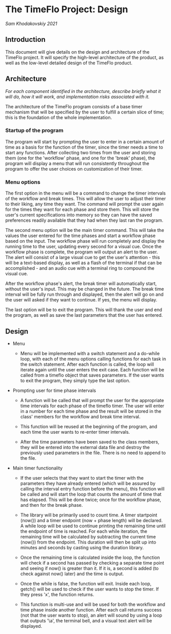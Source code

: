 # The TimeFlo Project: Design
*Sam Khodakovskiy 2021*

## Introduction

This document will give details on the design and architecture of the TimeFlo
project. It will specify the high-level architecture of the product, as well
as the low-level detailed design of the TimeFlo product.

## Architecture

*For each component identified in the architecture, describe
briefly what it will do, how it will work, and
implementation risks associated with it.*

The architecture of the TimeFlo program consists of a base timer mechanism that 
will be specified by the user to fulfill a certain slice of time; this is the 
foundation of the whole implementation. 



### Startup of the program

The program will start by prompting the user to enter in a certain amount of time 
as a basis for the function of the timer, since the timer needs a time to start any
functions. After collecting two times from the user and storing them (one for the 
'workflow' phase, and one for the 'break' phase), the program will display a menu
that will run consistently throughout the program to offer the user choices on
customization of their timer.



### Menu options 
The first option in the menu will be a command to change the timer intervals of the workflow
and break times. This will allow the user to adjust their timer to their liking, any time they
want. The command will prompt the user again for the times they want for each phase and store them.
This will store the user's current specifications into memory so they can have the saved preferences
readily available that they had when they last ran the program.


The second menu option will be the main timer command. This will take the values the user entered for 
the time phases and start a workflow phase based on the input. The workflow phase will run completely 
and display the running time to the user, updating every second for a visual cue. Once the workflow
phase is complete, the program will output an alert to the user. The alert will consist of a large
visual cue to get the user's attention - this will be a text-based display, as well as a flash of the 
terminal if that can be accomplished - and an audio cue with a terminal ring to compound the visual cue.


After the workflow phase's alert, the break timer will automatically start, without the user's input.
This may be changed in the future. The break time interval will be fully run through and displayed,
then the alert will go on and the user will asked if they want to continue. If yes, the menu will display.


The last option will be to exit the program. This will thank the user and end the program, as well as
save the last parameters that the user has entered.






## Design

- Menu 
	- Menu will be implemented with a switch statement and a do-while loop, with each of the 
		menu options calling functions for each task in the switch statement. After each function 
		is called, the loop will iterate again until the user enters the exit case. Each function
		will be called from a timeflo object that saves parameters. If the user wants to exit the
		program, they simply type the last option.

- Prompting user for time phase intervals
	- A function will be called that will prompt the user for the appropriate time intervals
		for each phase of the timeflo timer. The user will enter in a number for each time phase
		and the result will be stored in the class' members for the workflow and break time interval.
	
	- This function will be reused at the beginning of the program, and each time the user wants
		to re-enter timer intervals.

	- After the time parameters have been saved to the class members, they will be entered into the 
		external data file and destroy the previously used parameters in the file. There is no need
		to append to the file.

- Main timer functionality
	- If the user selects that they want to start the timer with the parameters they have already
		entered (which will be assured by calling the interval entry function before the menu), this
		function will be called and will start the loop that counts the amount of time that has elapsed.
		This will be done twice; once for the workflow phase, and then for the break phase.
	
	- The library <chrono> will be primarily used to count time. A timer startpoint (now()) and a timer
		endpoint (now + phase length) will be declared. A while loop will be used to continue printing
		the remaining time until the endpoint of time is reached. For each while iteration, the 
		remaining time will be calculated by subtracting the current time (now()) from the endpoint. 
		This duration will then be split up into minutes and seconds by casting using the duration
		library. 

	- Once the remaining time is calculated inside the loop, the function will check if a second
		has passed by checking a separate time point and seeing if now() is greater than it. If it is,
		a second is added (to check against now() later) and the time is output.

	- Once the while is false, the function will exit. Inside each loop, getch() will be used to
		check if the user wants to stop the timer. If they press 'x', the function returns.

	- This function is multi-use and will be used for both the workflow and time phase inside 
		another function. After each call returns success (not that the user wants to stop), an
		alert will sound by using a loop that outputs '\a', the terminal bell, and a visual text
		alert will be displayed.
